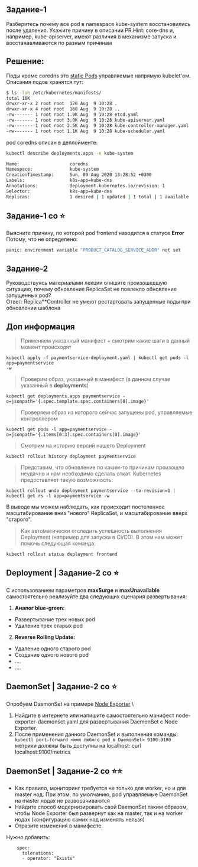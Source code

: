 ## Задание-1

Разберитесь почему все pod в namespace kube-system восстановились после удаления. Укажите причину в описании PR.Hint: core-dns и, например, kube-apiserver, имеют различия в механизме запуска и восстанавливаются по разным причинам

## Решение:
Поды кроме coredns это [static Pods](https://kubernetes.io/docs/tasks/configure-pod-container/static-pod/)  управляемые напрямую kubelet'ом. Описания подов хранятся тут:
```bash
$ ls -lah /etc/kubernetes/manifests/
total 16K
drwxr-xr-x 2 root root  120 Aug  9 10:28 .
drwxr-xr-x 4 root root  160 Aug  9 10:28 ..
-rw------- 1 root root 1.9K Aug  9 10:28 etcd.yaml
-rw------- 1 root root 3.0K Aug  9 10:28 kube-apiserver.yaml
-rw------- 1 root root 2.5K Aug  9 10:28 kube-controller-manager.yaml
-rw------- 1 root root 1.1K Aug  9 10:28 kube-scheduler.yaml
```

pod coredns описан в деплойменте: 
```bash 
kubectl describe deployments.apps -n kube-system

Name:                   coredns
Namespace:              kube-system
CreationTimestamp:      Sun, 09 Aug 2020 13:28:52 +0300
Labels:                 k8s-app=kube-dns
Annotations:            deployment.kubernetes.io/revision: 1
Selector:               k8s-app=kube-dns
Replicas:               1 desired | 1 updated | 1 total | 1 available | 0 unavailable
```
## Задание-1 со ⭐
Выясните причину, по которой pod frontend находится в статусе **Error** \
Потому, что не определено: 
```sh
panic: environment variable "PRODUCT_CATALOG_SERVICE_ADDR" not set
```

## Задание-2 
Руководствуясь материалами лекции опишите произошедшую ситуацию, почему обновление ReplicaSet не повлекло обновление запущенных pod? \
Ответ: 
Replica**Controller не умеют рестартовать запущенные поды при обновлении шаблона

## Доп информация 

>Применяем указанный манифест + смотрим какие шаги в данный момент происходят
```
kubectl apply -f paymentservice-deployment.yaml | kubectl get pods -l app=paymentservice
-w
```
>Проверим образ, указанный в манифест (в данном случае указанный в **deployments**)
```
kubectl get deployments.apps paymentservice -o=jsonpath='{.spec.template.spec.containers[0].image}'
```
>Проверяем образ из которого сейчас запущены pod, управляемые контроллером
```
kubectl get pods -l app=paymentservice -o=jsonpath='{.items[0:3].spec.containers[0].image}'
```
>Смотрим на историю версий нашего Deployment
```
kubectl rollout history deployment paymentservice
```
>Представим, что обновление по каким-то причинам произошло неудачно и нам необходимо сделать откат. Kubernetes предоставляет такую возможность:
```
kubectl rollout undo deployment paymentservice --to-revision=1 | kubectl get rs -l app=paymentservice -w
```
В выводе мы можем наблюдать, как происходит постепенное масштабирование вниз "нового" ReplicaSet, и масштабирование вверх "старого".

>Как автоматически отследить успешность выполнения Deployment (например для запуска в CI/CD).
В этом нам может помочь следующая команда:
```
kubectl rollout status deployment frontend
```

## Deployment | Задание-2 со ⭐

С использованием параметров **maxSurge** и **maxUnavailable** самостоятельно реализуйте два следующих сценария развертывания:
1. **Аналог blue-green:**
 - Развертывание трех новых pod
 - Удаление трех старых pod
2. **Reverse Rolling Update:**
  - Удаление одного старого pod
  - Создание одного нового pod 
  - ....
  - ....

## DaemonSet | Задание-2 со ⭐

Опробуем DaemonSet на примере [Node Exporter](https://github.com/prometheus/node_exporter) \
1. Найдите в интернете или напишите самостоятельно манифест node-exporter-daemonset.yaml для развертывания DaemonSet с Node Exporter.
2. После применения данного DaemonSet и выполнения команды:
``` kubectl port-forward <имя любого pod в DaemonSet> 9100:9100``` метрики должны быть доступны на localhost: curl localhost:9100/metrics

## DaemonSet | Задание-2 со ⭐⭐

- Как правило, мониторинг требуется не только для worker, но и для master нод. При этом, по умолчанию, pod управляемые DaemonSet на master нодах не разворачиваются
- Найдите способ модернизировать свой DaemonSet таким образом, чтобы Node Exporter был развернут как на master, так и на worker нодах (конфигурацию самих нод изменять нельзя)
- Отразите изменения в манифесте. 

Нужно добавить: 
```
    spec:
      tolerations:
      - operator: "Exists"
```